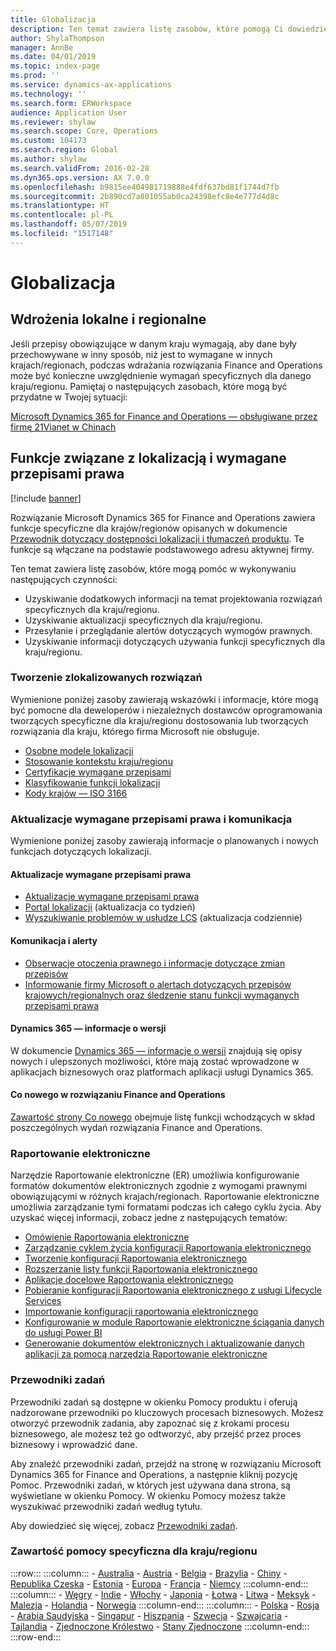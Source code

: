 ```yaml
---
title: Globalizacja
description: Ten temat zawiera listę zasobów, które pomogą Ci dowiedzieć się więcej o funkcjach i ofertach specyficznych dla danego kraju/regionu.
author: ShylaThompson
manager: AnnBe
ms.date: 04/01/2019
ms.topic: index-page
ms.prod: ''
ms.service: dynamics-ax-applications
ms.technology: ''
ms.search.form: ERWorkspace
audience: Application User
ms.reviewer: shylaw
ms.search.scope: Core, Operations
ms.custom: 104173
ms.search.region: Global
ms.author: shylaw
ms.search.validFrom: 2016-02-28
ms.dyn365.ops.version: AX 7.0.0
ms.openlocfilehash: b9815ee404981719888e4fdf637bd81f1744d7fb
ms.sourcegitcommit: 2b890cd7a801055ab0ca24398efc8e4e777d4d8c
ms.translationtype: HT
ms.contentlocale: pl-PL
ms.lasthandoff: 05/07/2019
ms.locfileid: "1517148"
---
```

# <a name="globalization"></a>Globalizacja

## <a name="local-and-regional-deployments"></a>Wdrożenia lokalne i regionalne
Jeśli przepisy obowiązujące w danym kraju wymagają, aby dane były przechowywane w inny sposób, niż jest to wymagane w innych krajach/regionach, podczas wdrażania rozwiązania Finance and Operations może być konieczne uwzględnienie wymagań specyficznych dla danego kraju/regionu. Pamiętaj o następujących zasobach, które mogą być przydatne w Twojej sytuacji:

[Microsoft Dynamics 365 for Finance and Operations — obsługiwane przez firmę 21Vianet w Chinach](https://docs.microsoft.com/dynamics365/unified-operations/dev-itpro/deployment/china-local-deployment)

## <a name="localization-and-regulatory-features"></a>Funkcje związane z lokalizacją i wymagane przepisami prawa

[!include [banner](../includes/banner.md)]

Rozwiązanie Microsoft Dynamics 365 for Finance and Operations zawiera funkcje specyficzne dla krajów/regionów opisanych w dokumencie [Przewodnik dotyczący dostępności lokalizacji i tłumaczeń produktu](https://aka.ms/dynamics_365_international_availability_deck). Te funkcje są włączane na podstawie podstawowego adresu aktywnej firmy. 

Ten temat zawiera listę zasobów, które mogą pomóc w wykonywaniu następujących czynności: 
- Uzyskiwanie dodatkowych informacji na temat projektowania rozwiązań specyficznych dla kraju/regionu.
- Uzyskiwanie aktualizacji specyficznych dla kraju/regionu.
- Przesyłanie i przeglądanie alertów dotyczących wymogów prawnych.
- Uzyskiwanie informacji dotyczących używania funkcji specyficznych dla kraju/regionu.

### <a name="developing-localized-solutions"></a>Tworzenie zlokalizowanych rozwiązań
Wymienione poniżej zasoby zawierają wskazówki i informacje, które mogą być pomocne dla deweloperów i niezależnych dostawców oprogramowania tworzących specyficzne dla kraju/regionu dostosowania lub tworzących rozwiązania dla kraju, którego firma Microsoft nie obsługuje.
-   [Osobne modele lokalizacji](separate-localization-models.md)
-   [Stosowanie kontekstu kraju/regionu](apply-country-context.md)
-   [Certyfikacje wymagane przepisami](regulatory-certifications.md)
-   [Klasyfikowanie funkcji lokalizacji](classify-localization-features.md)
-   [Kody krajów — ISO 3166](https://www.iso.org/iso-3166-country-codes.html)

### <a name="regulatory-updates-and-communication"></a>Aktualizacje wymagane przepisami prawa i komunikacja
Wymienione poniżej zasoby zawierają informacje o planowanych i nowych funkcjach dotyczących lokalizacji. 

#### <a name="regulatory-updates"></a>Aktualizacje wymagane przepisami prawa
-   [Aktualizacje wymagane przepisami prawa](../../financials/localizations/regulatory-updates.md)
-   [Portal lokalizacji](https://mbs.microsoft.com/customersource/northamerica/ax/support/support-news/GFMLocalizationPortalMC) (aktualizacja co tydzień)
-   [Wyszukiwanie problemów w usłudze LCS](../lifecycle-services/issue-search-lcs.md) (aktualizacja codziennie)

#### <a name="communication-and-alerts"></a>Komunikacja i alerty
-   [Obserwacje otoczenia prawnego i informacje dotyczące zmian przepisów](regulatory-watch-communication.md)
-   [Informowanie firmy Microsoft o alertach dotyczących przepisów krajowych/regionalnych oraz śledzenie stanu funkcji wymaganych przepisami prawa](submit-localization-alerts.md)

#### <a name="dynamics-365-release-notes"></a>Dynamics 365 — informacje o wersji
W dokumencie [Dynamics 365 — informacje o wersji](https://docs.microsoft.com/business-applications-release-notes/) znajdują się opisy nowych i ulepszonych możliwości, które mają zostać wprowadzone w aplikacjach biznesowych oraz platformach aplikacji usługi Dynamics 365. 

#### <a name="finance-and-operations-whats-new"></a>Co nowego w rozwiązaniu Finance and Operations
[Zawartość strony Co nowego](../../fin-and-ops/get-started/whats-new-changed.md) obejmuje listę funkcji wchodzących w skład poszczególnych wydań rozwiązania Finance and Operations.

### <a name="electronic-reporting"></a>Raportowanie elektroniczne
Narzędzie Raportowanie elektroniczne (ER) umożliwia konfigurowanie formatów dokumentów elektronicznych zgodnie z wymogami prawnymi obowiązującymi w różnych krajach/regionach. Raportowanie elektroniczne umożliwia zarządzanie tymi formatami podczas ich całego cyklu życia. Aby uzyskać więcej informacji, zobacz jedne z następujących tematów:
-   [Omówienie Raportowania elektroniczne](../analytics/general-electronic-reporting.md)
-   [Zarządzanie cyklem życia konfiguracji Raportowania elektronicznego](../analytics/general-electronic-reporting-manage-configuration-lifecycle.md)
-   [Tworzenie konfiguracji Raportowania elektronicznego](../analytics/electronic-reporting-configuration.md)
-   [Rozszerzanie listy funkcji Raportowania elektronicznego](../analytics/general-electronic-reporting-formulas-list-extension.md)
-   [Aplikacje docelowe Raportowania elektronicznego](../analytics/electronic-reporting-destinations.md)
-   [Pobieranie konfiguracji Raportowania elektronicznego z usługi Lifecycle Services](../analytics/download-electronic-reporting-configuration-lcs.md)
-   [Importowanie konfiguracji raportowania elektronicznego](../analytics/electronic-reporting-import-ger-configurations.md)
-   [Konfigurowanie w module Raportowanie elektroniczne ściągania danych do usługi Power BI](../analytics/general-electronic-reporting-report-configuration-get-data-powerbi.md)
-   [Generowanie dokumentów elektronicznych i aktualizowanie danych aplikacji za pomocą narzędzia Raportowanie elektroniczne](../analytics/generate-electronic-documents-update-application-data.md)

### <a name="task-guides"></a>Przewodniki zadań
Przewodniki zadań są dostępne w okienku Pomocy produktu i oferują nadzorowane przewodniki po kluczowych procesach biznesowych. Możesz otworzyć przewodnik zadania, aby zapoznać się z krokami procesu biznesowego, ale możesz też go odtworzyć, aby przejść przez proces biznesowy i wprowadzić dane.

Aby znaleźć przewodniki zadań, przejdź na stronę w rozwiązaniu Microsoft Dynamics 365 for Finance and Operations, a następnie kliknij pozycję Pomoc. Przewodniki zadań, w których jest używana dana strona, są wyświetlane w okienku Pomocy. W okienku Pomocy możesz także wyszukiwać przewodniki zadań według tytułu.

Aby dowiedzieć się więcej, zobacz [Przewodniki zadań](../../fin-and-ops/get-started/help-overview.md#task-guides).


### <a name="countryregion-specific-help-content"></a>Zawartość pomocy specyficzna dla kraju/regionu
:::row:::
    :::column:::
        - [Australia](../../financials/localizations/australia.md)
        - [Austria](../../financials/localizations/austria.md)
        - [Belgia](../../financials/localizations/belgium.md)
        - [Brazylia](../../financials/localizations/brazil.md)
        - [Chiny](../../financials/localizations/china.md)
        - [Republika Czeska](../../financials/localizations/czech-republic.md)
        - [Estonia](../../financials/localizations/estonia.md)
        - [Europa](../../financials/localizations/europe.md)
        - [Francja](../../financials/localizations/france.md)
        - [Niemcy](../../financials/localizations/germany.md)
    :::column-end:::
    :::column:::
        - [Węgry](../../financials/localizations/hungary.md)
        - [Indie](../../financials/localizations/india.md)
        - [Włochy](../../financials/localizations/italy.md)
        - [Japonia](../../financials/localizations/japan.md)
        - [Łotwa](../../financials/localizations/latvia.md)
        - [Litwa](../../financials/localizations/lithuania.md)
        - [Meksyk](../../financials/localizations/mexico.md)
        - [Malezja](../../financials/localizations/malaysia.md)
        - [Holandia](../../financials/localizations/netherlands.md)
        - [Norwegia](../../financials/localizations/norway.md)
    :::column-end:::
    :::column:::
        - [Polska](../../financials/localizations/poland.md)
        - [Rosja](../../financials/localizations/russia.md)
        - [Arabia Saudyjska](../../financials/localizations/saudi-arabia.md)
        - [Singapur](../../financials/localizations/singapore.md)
        - [Hiszpania](../../financials/localizations/spain.md)
        - [Szwecja](../../financials/localizations/sweden.md)
        - [Szwajcaria](../../financials/localizations/switzerland.md)
        - [Tajlandia](../../financials/localizations/thailand.md)
        - [Zjednoczone Królestwo](../../financials/localizations/united-kingdom.md)
        - [Stany Zjednoczone](../../financials/localizations/united-states.md)
    :::column-end:::
:::row-end:::






